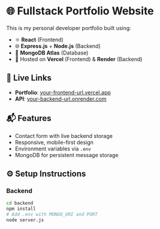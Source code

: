 # 🌐 Fullstack Portfolio Website

This is my personal developer portfolio built using:

- ⚛️ **React** (Frontend)
- 🌐 **Express.js** + **Node.js** (Backend)
- 🍃 **MongoDB Atlas** (Database)
- 🚀 Hosted on **Vercel** (Frontend) & **Render** (Backend)

## 🔗 Live Links

- **Portfolio**: [your-frontend-url.vercel.app](https://portfolio-five-ecru-50.vercel.app)
- **API**: [your-backend-url.onrender.com](https://portfolio-54uy.onrender.com)

## 📬 Features

- Contact form with live backend storage
- Responsive, mobile-first design
- Environment variables via `.env`
- MongoDB for persistent message storage

## ⚙️ Setup Instructions

### Backend
```bash
cd backend
npm install
# Add .env with MONGO_URI and PORT
node server.js
